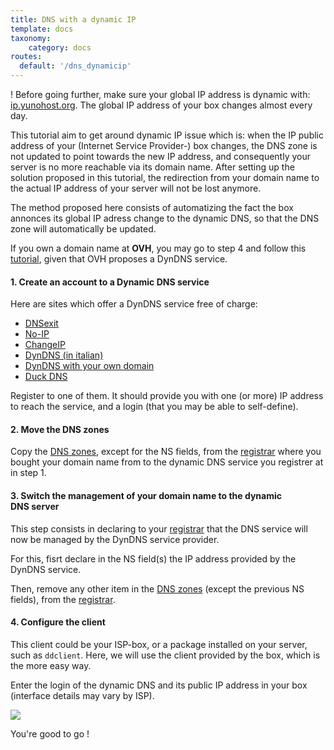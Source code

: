 ```yaml
---
title: DNS with a dynamic IP
template: docs
taxonomy:
    category: docs
routes:
  default: '/dns_dynamicip'
---
```


! Before going further, make sure your global IP address is dynamic with: [ip.yunohost.org](http://ip.yunohost.org/). The global IP address of your box changes almost every day.

This tutorial aim to get around dynamic IP issue which is: when the IP public address of your (Internet Service Provider-) box changes, the DNS zone is not updated to point towards the new IP address, and consequently your server is no more reachable via its domain name. After setting up the solution proposed in this tutorial, the redirection from your domain name to the actual IP address of your server will not be lost anymore.

The method proposed here consists of automatizing the fact the box annonces its global IP adress change to the dynamic DNS, so that the DNS zone will automatically be updated.

If you own a domain name at **OVH**, you may go to step 4 and follow this [tutorial](/OVH), given that OVH proposes a DynDNS service.

#### 1. Create an account to a Dynamic DNS service
Here are sites which offer a DynDNS service free of charge:
* [DNSexit](https://www.dnsexit.com/Direct.sv?cmd=dynDns)
* [No-IP](https://www.noip.com/remote-access)
* [ChangeIP](https://changeip.com)
* [DynDNS (in italian)](https://dyndns.it)
* [DynDNS with your own domain](https://github.com/jodumont/DynDNS-with-HE.NET)
* [Duck DNS](https://www.duckdns.org/)

Register to one of them. It should provide you with one (or more) IP address to reach the service, and a login (that you may be able to self-define).

#### 2. Move the DNS zones
Copy the [DNS zones](/dns_config), except for the NS fields, from the [registrar](/registrar) where you bought your domain name from to the dynamic DNS service you registrer at in step 1.

#### 3. Switch the management of your domain name to the dynamic DNS server
This step consists in declaring to your [registrar](/registrar) that the DNS service will now be managed by the DynDNS service provider. 

For this, fisrt declare in the NS field(s) the IP address provided by the DynDNS service.

Then, remove any other item in the [DNS zones](/dns_config) (except the previous NS fields), from the [registrar](/registrar).

#### 4. Configure the client
This client could be your ISP-box, or a package installed on your server, such as `ddclient`.
Here, we will use the client provided by the box, which is the more easy way.

Enter the login of the dynamic DNS and its public IP address in your box (interface details may vary by ISP).

![](image://dns_dynamic-ip_box_conf.png?resize=600)

You're good to go !

